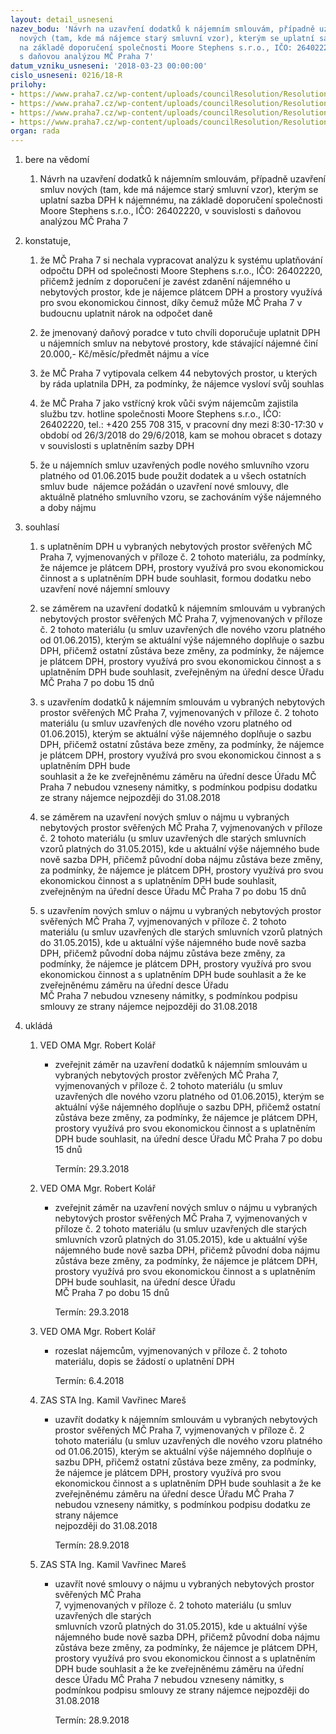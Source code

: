 ```yaml
---
layout: detail_usneseni
nazev_bodu: 'Návrh na uzavření dodatků k nájemním smlouvám, případně uzavření smluv
  nových (tam, kde má nájemce starý smluvní vzor), kterým se uplatní sazba DPH k nájemnému,
  na základě doporučení společnosti Moore Stephens s.r.o., IČO: 26402220, v souvislosti
  s daňovou analýzou MČ Praha 7'
datum_vzniku_usneseni: '2018-03-23 00:00:00'
cislo_usneseni: 0216/18-R
prilohy:
- https://www.praha7.cz/wp-content/uploads/councilResolution/Resolutions/27414/export/01_DPH_NBP20tis~336705.docx
- https://www.praha7.cz/wp-content/uploads/councilResolution/Resolutions/27414/export/02_DPH_NBP20tis~336704.pdf
- https://www.praha7.cz/wp-content/uploads/councilResolution/Resolutions/27414/export/03_DPH_NBP20tis~336703.docx
- https://www.praha7.cz/wp-content/uploads/councilResolution/Resolutions/27414/export/export~337088.pdf
organ: rada
---
```

<ol id="urzList" class="urzList_view"><li class="urzClass1" id=""><span name="1">bere na vědomí</span><ol class="urzOlClass decimal "><li class="urzClass2" id="" style="text-align: left;"><span><p>Návrh na uzavření dodatků k nájemním smlouvám, případně uzavření smluv nových (tam, kde má nájemce starý smluvní vzor), kterým se uplatní sazba DPH k nájemnému, na základě doporučení společnosti Moore Stephens s.r.o., IČO: 26402220, v souvislosti s daňovou analýzou MČ Praha 7</p></span></li></ol></li><li class="urzClass1" id=""><span name="50">konstatuje,</span><ol class="urzOlClass decimal "><li class="urzClass2" id="" style="text-align: left;"><span><p>že MČ Praha 7 si nechala vypracovat analýzu k systému uplatňování odpočtu DPH od společnosti Moore Stephens s.r.o., IČO: 26402220, přičemž jedním z doporučení je zavést zdanění nájemného u nebytových prostor, kde je nájemce plátcem DPH a prostory využívá pro svou ekonomickou činnost, díky čemuž může MČ Praha 7 v budoucnu uplatnit nárok na odpočet daně</p></span></li><li class="urzClass2" id="" style="text-align: left;"><span><p>že jmenovaný daňový poradce v tuto chvíli doporučuje uplatnit DPH u nájemních smluv na nebytové prostory, kde stávající nájemné činí 20.000,- Kč/měsíc/předmět nájmu a více</p></span></li><li class="urzClass2" id="" style="text-align: left;"><span><p>že MČ Praha 7 vytipovala celkem 44 nebytových prostor, u kterých by ráda uplatnila DPH, za podmínky, že nájemce vysloví svůj souhlas</p></span></li><li class="urzClass2" id="" style="text-align: left;"><span><p>že MČ Praha 7 jako vstřícný krok vůči svým nájemcům zajistila službu tzv. hotline společnosti Moore Stephens s.r.o., IČO: 26402220, tel.: +420 255 708 315, v pracovní dny mezi 8:30-17:30 v období od 26/3/2018 do 29/6/2018, kam se mohou obracet s dotazy v souvislosti s uplatněním sazby DPH</p></span></li><li class="urzClass2" id="" style="text-align: left;"><span><p>že u nájemních smluv uzavřených podle nového smluvního vzoru platného od 01.06.2015 bude použit dodatek a u všech ostatních smluv bude&nbsp; nájemce požádán o uzavření nové smlouvy, dle aktuálně platného smluvního vzoru, se zachováním výše nájemného a doby nájmu</p></span></li></ol></li><li class="urzClass1" id=""><span name="26">souhlasí</span><ol class="urzOlClass decimal "><li class="urzClass2" id="" style="text-align: left;"><span><p>s uplatněním DPH u vybraných nebytových prostor svěřených MČ Praha 7, vyjmenovaných v příloze č. 2 tohoto materiálu, za podmínky, že nájemce je plátcem DPH, prostory využívá pro svou ekonomickou činnost a s uplatněním DPH bude souhlasit, formou dodatku nebo uzavření nové nájemní smlouvy</p></span></li><li class="urzClass2" id="" style="text-align: left;"><span><p>se záměrem na uzavření dodatků k nájemním smlouvám u vybraných nebytových prostor svěřených MČ Praha 7, vyjmenovaných v příloze č. 2 tohoto materiálu (u smluv uzavřených dle nového vzoru platného od 01.06.2015), kterým se aktuální výše nájemného doplňuje o sazbu DPH, přičemž ostatní zůstáva beze změny, za podmínky, že nájemce je plátcem DPH, prostory využívá pro svou ekonomickou činnost a s uplatněním DPH bude souhlasit, zveřejněným na úřední desce Úřadu MČ Praha 7 po dobu 15 dnů</p></span></li><li class="urzClass2" id="" style="text-align: left;"><span><p>s uzavřením dodatků k nájemním smlouvám u vybraných nebytových prostor svěřených MČ Praha 7, vyjmenovaných v příloze č. 2 tohoto materiálu (u smluv uzavřených dle nového vzoru platného od 01.06.2015), kterým se aktuální výše nájemného doplňuje o sazbu DPH, přičemž ostatní zůstáva beze změny, za podmínky, že nájemce je plátcem DPH, prostory využívá pro svou ekonomickou činnost a s uplatněním DPH bude<br>souhlasit a že ke zveřejněnému záměru na úřední desce Úřadu MČ Praha 7 nebudou vzneseny námitky, s podmínkou podpisu dodatku ze strany nájemce nejpozději do 31.08.2018</p></span></li><li class="urzClass2" id="" style="text-align: left;"><span><p>se záměrem na uzavření nových smluv o nájmu u vybraných nebytových prostor svěřených MČ Praha 7, vyjmenovaných v příloze č. 2 tohoto materiálu (u smluv uzavřených dle starých smluvních vzorů platných do 31.05.2015), kde u aktuální výše nájemného bude nově sazba DPH, přičemž původní doba nájmu zůstáva beze změny, za podmínky, že nájemce je plátcem DPH, prostory využívá pro svou ekonomickou činnost a s uplatněním DPH bude souhlasit, zveřejněným na úřední desce Úřadu MČ Praha 7 po dobu 15 dnů</p></span></li><li class="urzClass2" id="" style="text-align: left;"><span><p>s uzavřením nových smluv o nájmu u vybraných nebytových prostor svěřených MČ Praha 7, vyjmenovaných v příloze č. 2 tohoto materiálu (u smluv uzavřených dle starých smluvních vzorů platných do 31.05.2015), kde u aktuální výše nájemného bude nově sazba DPH, přičemž původní doba nájmu zůstáva beze změny, za podmínky, že nájemce je plátcem DPH, prostory využívá pro svou ekonomickou činnost a s uplatněním DPH bude souhlasit a že ke zveřejněnému záměru na úřední desce Úřadu<br>MČ Praha 7 nebudou vzneseny námitky, s podmínkou podpisu smlouvy ze strany nájemce nejpozději do 31.08.2018</p></span></li></ol></li><li class="urzClass1" id="urzUkoly"><span name="1">ukládá</span><ol class="urzOlClass"><li class="urzClass2"><span><p>VED OMA Mgr. Robert Kolář</p></span><ul class="urzUlClass"><li class="urzClass3"><span><p>zveřejnit záměr na uzavření dodatků k nájemním smlouvám u vybraných nebytových prostor zvěřených MČ Praha 7, vyjmenovaných v příloze č. 2 tohoto materiálu (u smluv uzavřených dle nového vzoru platného od 01.06.2015), kterým se aktuální výše nájemného doplňuje o sazbu DPH, přičemž ostatní zůstáva beze změny, za podmínky, že nájemce je plátcem DPH, prostory využívá pro svou ekonomickou činnost a s uplatněním DPH bude souhlasit, na úřední desce Úřadu MČ Praha 7 po dobu 15 dnů</p></span><span class="urzUkolTermin">  Termín:&nbsp;29.3.2018</span></li></ul></li><li class="urzClass2"><span><p>VED OMA Mgr. Robert Kolář</p></span><ul class="urzUlClass"><li class="urzClass3"><span><p>zveřejnit záměr na uzavření nových smluv o nájmu u vybraných nebytových prostor svěřených MČ Praha 7, vyjmenovaných v příloze č. 2 tohoto materiálu (u smluv uzavřených dle starých smluvních vzorů platných do 31.05.2015), kde u aktuální výše nájemného bude nově sazba DPH, přičemž původní doba nájmu zůstáva beze změny, za podmínky, že nájemce je plátcem DPH, prostory využívá pro svou ekonomickou činnost a s uplatněním DPH bude souhlasit, na úřední desce Úřadu<br>MČ Praha 7 po dobu 15 dnů</p></span><span class="urzUkolTermin">  Termín:&nbsp;29.3.2018</span></li></ul></li><li class="urzClass2"><span><p>VED OMA Mgr. Robert Kolář</p></span><ul class="urzUlClass"><li class="urzClass3"><span><p>rozeslat nájemcům, vyjmenovaných v příloze č. 2 tohoto materiálu, dopis se žádostí o uplatnění DPH</p></span><span class="urzUkolTermin">  Termín:&nbsp;6.4.2018</span></li></ul></li><li class="urzClass2"><span><p>ZAS STA Ing. Kamil Vavřinec Mareš</p></span><ul class="urzUlClass"><li class="urzClass3"><span><p>uzavřít dodatky k nájemním smlouvám u vybraných nebytových prostor svěřených MČ Praha 7, vyjmenovaných v příloze č. 2 tohoto materiálu (u smluv uzavřených dle nového vzoru platného od 01.06.2015), kterým se aktuální výše nájemného doplňuje o sazbu DPH, přičemž ostatní zůstáva beze změny, za podmínky, že nájemce je plátcem DPH, prostory využívá pro svou ekonomickou činnost a s uplatněním DPH bude souhlasit a že ke zveřejněnému záměru na úřední desce Úřadu MČ Praha 7<br>nebudou vzneseny námitky, s podmínkou podpisu dodatku ze strany nájemce<br>nejpozději do 31.08.2018</p></span><span class="urzUkolTermin">  Termín:&nbsp;28.9.2018</span></li></ul></li><li class="urzClass2"><span><p>ZAS STA Ing. Kamil Vavřinec Mareš</p></span><ul class="urzUlClass"><li class="urzClass3"><span><p>uzavřít nové smlouvy o nájmu u vybraných nebytových prostor svěřených MČ Praha<br>7, vyjmenovaných v příloze č. 2 tohoto materiálu (u smluv uzavřených dle starých<br>smluvních vzorů platných do 31.05.2015), kde u aktuální výše nájemného bude nově sazba DPH, přičemž původní doba nájmu zůstáva beze změny, za podmínky, že nájemce je plátcem DPH, prostory využívá pro svou ekonomickou činnost a s uplatněním DPH bude souhlasit a že ke zveřejněnému záměru na úřední desce Úřadu MČ Praha 7 nebudou vzneseny námitky, s podmínkou podpisu smlouvy ze strany nájemce nejpozději do 31.08.2018</p></span><span class="urzUkolTermin">  Termín:&nbsp;28.9.2018</span></li></ul></li></ol></li></ol>
